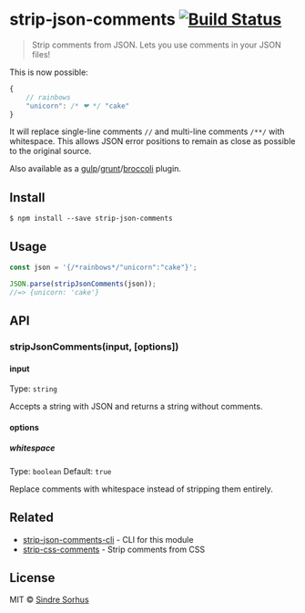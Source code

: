 # strip-json-comments [![Build Status](https://travis-ci.org/sindresorhus/strip-json-comments.svg?branch=master)](https://travis-ci.org/sindresorhus/strip-json-comments)

> Strip comments from JSON. Lets you use comments in your JSON files!

This is now possible:

```js
{
	// rainbows
	"unicorn": /* ❤ */ "cake"
}
```

It will replace single-line comments `//` and multi-line comments `/**/` with whitespace. This allows JSON error positions to remain as close as possible to the original source.

Also available as a [gulp](https://github.com/sindresorhus/gulp-strip-json-comments)/[grunt](https://github.com/sindresorhus/grunt-strip-json-comments)/[broccoli](https://github.com/sindresorhus/broccoli-strip-json-comments) plugin.

## Install

```
$ npm install --save strip-json-comments
```

## Usage

```js
const json = '{/*rainbows*/"unicorn":"cake"}';

JSON.parse(stripJsonComments(json));
//=> {unicorn: 'cake'}
```

## API

### stripJsonComments(input, \[options\])

#### input

Type: `string`

Accepts a string with JSON and returns a string without comments.

#### options

##### whitespace

Type: `boolean`
Default: `true`

Replace comments with whitespace instead of stripping them entirely.

## Related

- [strip-json-comments-cli](https://github.com/sindresorhus/strip-json-comments-cli) - CLI for this module
- [strip-css-comments](https://github.com/sindresorhus/strip-css-comments) - Strip comments from CSS

## License

MIT © [Sindre Sorhus](http://sindresorhus.com)
